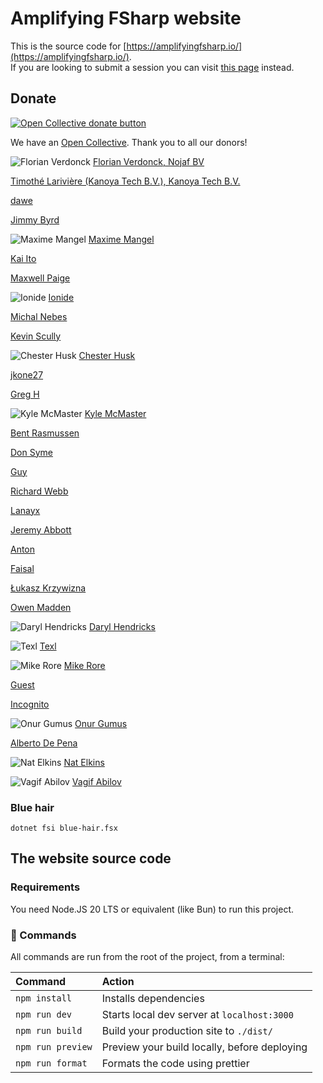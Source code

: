 # Amplifying FSharp website

This is the source code for [https://amplifyingfsharp.io/](https://amplifyingfsharp.io/).  
If you are looking to submit a session you can visit [this page](https://amplifyingfsharp.io/join-us/) instead.

## Donate

[![Open Collective donate button](https://opencollective.com/amplifying-fsharp/donate/button.png?color=blue)](https://opencollective.com/amplifying-fsharp/donate)

We have an [Open Collective](https://opencollective.com/amplifying-fsharp#category-ABOUT). Thank you to all our donors!

![Florian Verdonck](https://www.gravatar.com/avatar/7700b17da33f36e69154d8585afbe768?default=404&s=50) [Florian Verdonck, Nojaf BV](https://opencollective.com/florian-verdonck)

[Timothé Larivière (Kanoya Tech B.V.), Kanoya Tech B.V.](https://opencollective.com/timothelariviere)

[dawe](https://opencollective.com/guest-44f16fd5)

[Jimmy Byrd](https://opencollective.com/jimmy-byrd1)

![Maxime Mangel](https://www.gravatar.com/avatar/ebc3bbcbf88293a971c346e1406f08a8?default=404&s=50) [Maxime Mangel](https://opencollective.com/maxime-mangel)

[Kai Ito](https://opencollective.com/guest-234c4a61)

[Maxwell Paige](https://opencollective.com/maxwell-paige)

![Ionide](https://opencollective-production.s3.us-west-1.amazonaws.com/1dc76620-24ad-11e9-b372-6b1a73f011d0.png&s=50) [Ionide](https://opencollective.com/ionide)

[Michal Nebes](https://opencollective.com/michal-nebes)

[Kevin Scully](https://opencollective.com/guest-869ff6be)

![Chester Husk](https://www.gravatar.com/avatar/d2f117e84eb4380996e3bce3e7850f33?default=404&s=50) [Chester Husk](https://opencollective.com/chester-husk)

[jkone27](https://opencollective.com/jkone27)

[Greg H](https://opencollective.com/guest-e96f59f1)

![Kyle McMaster](https://opencollective-production.s3.us-west-1.amazonaws.com/3ed94f00-586a-11ed-8cfe-775d08dfbc28.png&s=50) [Kyle McMaster](https://opencollective.com/kyle-mcmaster)

[Bent Rasmussen](https://opencollective.com/guest-1006fa5b)

[Don Syme](https://opencollective.com/don-syme1)

[Guy](https://opencollective.com/guest-2abe9028)

[Richard Webb](https://opencollective.com/richard-webb)

[Lanayx](https://opencollective.com/guest-3f6e0f58)

[Jeremy Abbott](https://opencollective.com/jeremy-abbott)

[Anton](https://opencollective.com/guest-949aaeee)

[Faisal](https://opencollective.com/anonymous2703)

[Łukasz Krzywizna](https://opencollective.com/guest-127c1447)

[Owen Madden](https://opencollective.com/guest-156a0a3f)

![Daryl Hendricks](https://opencollective-production.s3.us-west-1.amazonaws.com/87c157a0-37c9-11e9-a5f0-5f950ca71086.jpg&s=50) [Daryl Hendricks](https://opencollective.com/daryl-hendricks)

![Texl](https://www.gravatar.com/avatar/2e6082d51b5311da403c348d5084ae6f?default=404&s=50) [Texl](https://opencollective.com/texl)

![Mike Rore](https://opencollective-production.s3.us-west-1.amazonaws.com/account-avatar/069f8ab7-887f-4765-b828-5786c52f237f/mike.jpg&s=50) [Mike Rore](https://opencollective.com/mike-rore)

[Guest](https://opencollective.com/guest-21539c16)

[Incognito](https://opencollective.com/user-cf759da5)

![Onur Gumus](https://www.gravatar.com/avatar/f796e26947aecb04600f92622539554f?default=404&s=50) [Onur Gumus](https://opencollective.com/onur-gumus)

[Alberto De Pena](https://opencollective.com/guest-1a3ba5c2)

![Nat Elkins](https://www.gravatar.com/avatar/a864e67a649b1490463af5192e50c18b?default=404&s=50) [Nat Elkins](https://opencollective.com/nat-elkins)

![Vagif Abilov](https://www.gravatar.com/avatar/822d40ce216f2d64bcc2c59f0ded1e4d?default=404&s=50) [Vagif Abilov](https://opencollective.com/vagif-abilov)

### Blue hair

```shell
dotnet fsi blue-hair.fsx
```

## The website source code

### Requirements

You need Node.JS 20 LTS or equivalent (like Bun) to run this project.

### 🧞 Commands

All commands are run from the root of the project, from a terminal:

| Command           | Action                                       |
| :---------------- | :------------------------------------------- |
| `npm install`     | Installs dependencies                        |
| `npm run dev`     | Starts local dev server at `localhost:3000`  |
| `npm run build`   | Build your production site to `./dist/`      |
| `npm run preview` | Preview your build locally, before deploying |
| `npm run format`  | Formats the code using prettier              |
